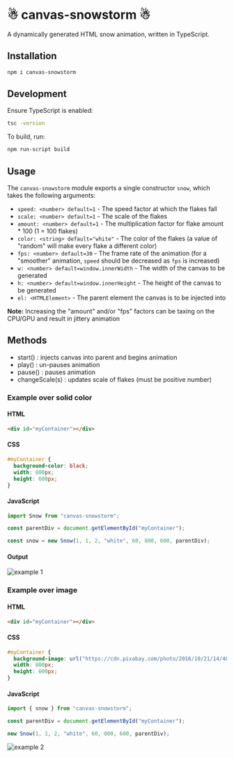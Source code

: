 # ☃ canvas-snowstorm ☃

A dynamically generated HTML snow animation, written in TypeScript.

## Installation

```bash
npm i canvas-snowstorm
```

## Development

Ensure TypeScript is enabled:

```bash
tsc -version
```

To build, run:

```bash
npm run-script build
```

## Usage

The `canvas-snowstorm` module exports a single constructor `snow`, which takes the following arguments:

- `speed: <number> default=1` - The speed factor at which the flakes fall
- `scale: <number> default=1` - The scale of the flakes
- `amount: <number> default=1` - The multiplication factor for flake amount \* 100 (1 = 100 flakes)
- `color: <string> default="white"` - The color of the flakes (a value of "random" will make every flake a different color)
- `fps: <number> default=30` - The frame rate of the animation (for a "smoother" animation, `speed` should be decreased as `fps` is increased)
- `w: <number> default=window.innerWidth` - The width of the canvas to be generated
- `h: <number> default=window.innerHeight` - The height of the canvas to be generated
- `el: <HTMLElement>` - The parent element the canvas is to be injected into

**Note:** Increasing the "amount" and/or "fps" factors can be taxing on the CPU/GPU and result in jittery animation

## Methods

- start() : injects canvas into parent and begins animation
- play() : un-pauses animation
- pause() : pauses animation
- changeScale(s) : updates scale of flakes (must be positive number)

### Example over solid color

#### HTML

```html
<div id="myContainer"></div>
```

#### CSS

```css
#myContainer {
  background-color: black;
  width: 800px;
  height: 600px;
}
```

#### JavaScript

```javascript
import Snow from "canvas-snowstorm";

const parentDiv = document.getElementById("myContainer");

const snow = new Snow(1, 1, 2, "white", 60, 800, 600, parentDiv);
```

#### Output

![example 1](https://i.ibb.co/Db3FpJz/example.gif)

### Example over image

#### HTML

```html
<div id="myContainer"></div>
```

#### CSS

```css
#myContainer {
  background-image: url("https://cdn.pixabay.com/photo/2016/10/21/14/46/norway-1758183_960_720.jpg");
  width: 800px;
  height: 600px;
}
```

#### JavaScript

```javascript
import { snow } from "canvas-snowstorm";

const parentDiv = document.getElementById("myContainer");

new Snow(1, 1, 2, "white", 60, 800, 600, parentDiv);
```

![example 2](https://i.ibb.co/jMLCGZD/example-2.gif)
